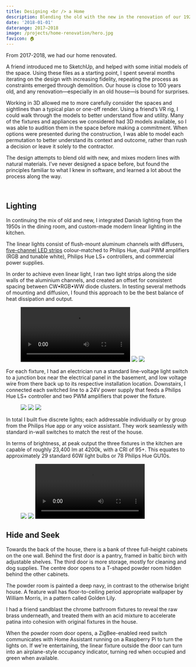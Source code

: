 ```yaml
---
title: Designing <br /> a Home
description: Blending the old with the new in the renovation of our 1920s home, adventures in custom lighting, and learning how to design in 3D.
date: '2018-01-01'
daterange: 2017–2018
image: /projects/home-renovation/hero.jpg
favicon: 🏠
---
```


From 2017-2018, we had our home renovated.

A friend introduced me to SketchUp, and helped with some initial models of the space. Using these files as a starting point, I spent several months iterating on the design with increasing fidelity, repeating the process as constraints emerged through demolition. Our house is close to 100 years old, and any renovation—especially in an old house⁠—is bound for surprises.

<!-- <PostImage src="/projects/home-renovation/IMG_0148.jpg" caption="Kitchen before"/> -->

<ImageCompare
  size="large"
  image1="/projects/home-renovation/0S7A7533-sketchup.jpg"
  image2="/projects/home-renovation/0S7A7533.jpg"  
  caption="SketchUp model and finished space"
  position="33"
/>

Working in 3D allowed me to more carefully consider the spaces and sightlines than a typical plan or one-off render. Using a friend’s VR rig, I could walk through the models to better understand flow and utility. Many of the fixtures and appliances we considered had 3D models available, so I was able to audition them in the space before making a commitment. When options were presented during the construction, I was able to model each permutation to better understand its context and outcome, rather than rush a decision or leave it solely to the contractor.

<ImageCompare
  size="large"
  image1="/projects/home-renovation/0S7A7604-before.jpg"
  image2="/projects/home-renovation/0S7A7604.jpg"
  caption="Before/after from mid-demoliton to final"
/>

The design attempts to blend old with new, and mixes modern lines with natural materials. I’ve never designed a space before, but found the principles familiar to what I knew in software, and learned a lot about the process along the way.

<PostImage size="full" src="/projects/home-renovation/0S7A7686.jpg" />

<PostImage size="full" src="/projects/home-renovation/0S7A7712.jpg" />

<PostImage size="full" src="/projects/home-renovation/0S7A7658.jpg" />

<br />

## Lighting

In continuing the mix of old and new, I integrated Danish lighting from the 1950s in the dining room, and custom-made modern linear lighting in the kitchen.

<PostImage size="large" src="/projects/home-renovation/0S7A7555.jpg" />

The linear lights consist of flush-mount aluminum channels with diffusers, [five-channel LED strips](https://sowilodesign.com/) colour-matched to Philips Hue, dual PWM amplifiers (RGB and tunable white), Philips Hue LS+ controllers, and commercial power supplies.

In order to achieve even linear light, I ran two light strips along the side walls of the aluminium channels, and created an offset for consistent spacing between CW•RGB•WW diode clusters. In testing several methods of mounting and diffusion, I found this approach to be the best balance of heat dissipation and output.

<Figure size="large">
  <Grid gutter="calc(var(--spaceDefault) / 2)">
    <GridItem width={{ sm: '1/3 * 100%' }}>
      <Video src="/video/projects/home-renovation/light-assembly.mp4" />
    </GridItem>
    <GridItem width={{ sm: '1/3 * 100%' }}>
      <Img src="/projects/home-renovation/IMG_0164x.jpg" sizes="400px"/>
    </GridItem>
    <GridItem width={{ sm: '1/3 * 100%' }}>
      <Img src="/projects/home-renovation/IMG_0140.jpg" sizes="400px"/>
    </GridItem>
  </Grid>
</Figure>

For each fixture, I had an electrician run a standard line-voltage light switch to a junction box near the electrical panel in the basement, and low voltage wire from there back up to its respective installation location. Downstairs, I connected each switched line to a 24V power supply that feeds a Philips Hue LS+ controller and two PWM amplifiers that power the fixture.

<Figure size="large">
  <Grid gutter="calc(var(--spaceDefault) / 2)">
    <GridItem width={{ sm: '1/3 * 100%' }}>
      <Img src="/projects/home-renovation/IMG_0039.jpg" sizes="400px"/>
    </GridItem>
    <GridItem width={{ sm: '1/3 * 100%' }}>
      <Img src="/projects/home-renovation/IMG_0164.jpg" sizes="400px"/>
    </GridItem>
    <GridItem width={{ sm: '1/3 * 100%' }}>
      <Img src="/projects/home-renovation/IMG_0591.jpg" sizes="400px"/>
    </GridItem>
  </Grid>
</Figure>

In total I built five discrete lights; each addressable individually or by group from the Philips Hue app or any voice assistant. They work seamlessly with standard in-wall switches to match the rest of the house.

In terms of brightness, at peak output the three fixtures in the kitchen are capable of roughly 23,400 lm at 4200k, with a CRI of 95+. This equates to approximately 29 standard 60W light bulbs or 78 Philips Hue GU10s.

<Figure size="large">
  <Grid gutter="calc(var(--spaceDefault) / 2)">
    <GridItem width={{ sm: '1/3 * 100%' }}>
      <Img src="/projects/home-renovation/corner.jpg" sizes="400px"/>
    </GridItem>
    <GridItem width={{ sm: '1/3 * 100%' }}>
      <Img src="/projects/home-renovation/IMG_9681.jpg" sizes="400px"/>
    </GridItem>
    <GridItem width={{ sm: '1/3 * 100%' }}>
      <Video src="/video/projects/home-renovation/controller-2.mp4" />
    </GridItem>
  </Grid>
</Figure>

## Hide and Seek

Towards the back of the house, there is a bank of three full-height cabinets on the one wall. Behind the first door is a pantry, framed in baltic birch with adjustable shelves. The third door is more storage, mostly for cleaning and dog supplies. The centre door opens to a T-shaped powder room hidden behind the other cabinets.

<PostImage size="large" src="/projects/home-renovation/0S7A7645.jpg" caption="The second handle on the left is a powder room. The lower level was previously an attached garage"/>

The powder room is painted a deep navy, in contrast to the otherwise bright house. A feature wall has floor-to-ceiling period appropriate wallpaper by William Morris, in a pattern called Golden Lily.

I had a friend sandblast the chrome bathroom fixtures to reveal the raw brass underneath, and treated them with an acid mixture to accelerate patina into cohesion with original fixtures in the house.

<PostImage size="full" src="/projects/home-renovation/0S7A8615.jpg" caption="Main floor powder room"/>

When the powder room door opens, a ZigBee-enabled reed switch communicates with Home Assistant running on a Raspberry Pi to turn the lights on. If we're entertaining, the linear fixture outside the door can turn into an airplane-style occupancy indicator, turning red when occupied and green when available.

<PostVideo size="large" src="/video/projects/home-renovation/occupancy-demo-color-corrected.mp4" caption="Big stretch" />
